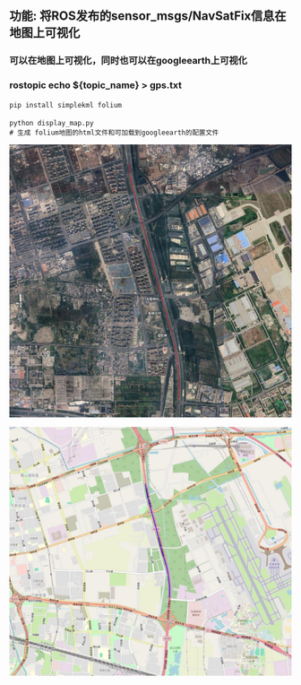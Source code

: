 ## 功能: 将ROS发布的sensor_msgs/NavSatFix信息在地图上可视化

### 可以在地图上可视化，同时也可以在googleearth上可视化

### rostopic echo ${topic_name} > gps.txt

```commandline
pip install simplekml folium

python display_map.py
# 生成 folium地图的html文件和可加载到googleearth的配置文件
```



![google_earth](README.assets/google_earth.jpg)



![folium](README.assets/folium.jpg)
